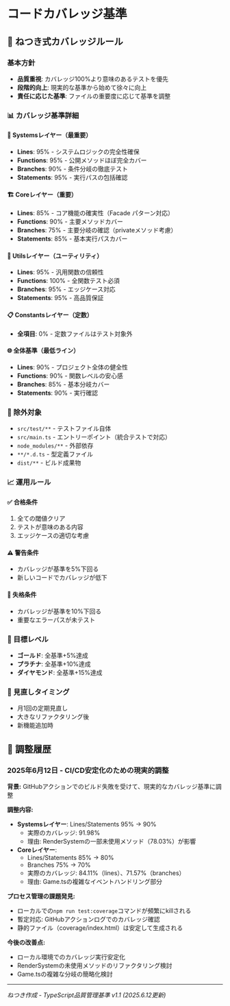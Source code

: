 # コードカバレッジ基準

## 🎯 ねつき式カバレッジルール

### 基本方針
- **品質重視**: カバレッジ100%より意味のあるテストを優先
- **段階的向上**: 現実的な基準から始めて徐々に向上
- **責任に応じた基準**: ファイルの重要度に応じて基準を調整

### 📊 カバレッジ基準詳細

#### 🌟 **Systemsレイヤー（最重要）**
- **Lines**: 95% - システムロジックの完全性確保
- **Functions**: 95% - 公開メソッドほぼ完全カバー
- **Branches**: 90% - 条件分岐の徹底テスト
- **Statements**: 95% - 実行パスの包括確認

#### 🏗️ **Coreレイヤー（重要）**
- **Lines**: 85% - コア機能の確実性（Facade パターン対応）
- **Functions**: 90% - 主要メソッドカバー
- **Branches**: 75% - 主要分岐の確認（privateメソッド考慮）
- **Statements**: 85% - 基本実行パスカバー

#### 🔧 **Utilsレイヤー（ユーティリティ）**
- **Lines**: 95% - 汎用関数の信頼性
- **Functions**: 100% - 全関数テスト必須
- **Branches**: 95% - エッジケース対応
- **Statements**: 95% - 高品質保証

#### 📋 **Constantsレイヤー（定数）**
- **全項目**: 0% - 定数ファイルはテスト対象外

#### 🌐 **全体基準（最低ライン）**
- **Lines**: 90% - プロジェクト全体の健全性
- **Functions**: 90% - 関数レベルの安心感
- **Branches**: 85% - 基本分岐カバー
- **Statements**: 90% - 実行確認

### 🚫 除外対象
- `src/test/**` - テストファイル自体
- `src/main.ts` - エントリーポイント（統合テストで対応）
- `node_modules/**` - 外部依存
- `**/*.d.ts` - 型定義ファイル
- `dist/**` - ビルド成果物

### 📈 運用ルール

#### ✅ **合格条件**
1. 全ての閾値クリア
2. テストが意味のある内容
3. エッジケースの適切な考慮

#### ⚠️ **警告条件**
- カバレッジが基準を5%下回る
- 新しいコードでカバレッジが低下

#### 🚫 **失格条件**
- カバレッジが基準を10%下回る
- 重要なエラーパスが未テスト

### 🎯 目標レベル
- **ゴールド**: 全基準+5%達成
- **プラチナ**: 全基準+10%達成
- **ダイヤモンド**: 全基準+15%達成

### 🔄 見直しタイミング
- 月1回の定期見直し
- 大きなリファクタリング後
- 新機能追加時

## 📝 調整履歴

### 2025年6月12日 - CI/CD安定化のための現実的調整
**背景:** GitHubアクションでのビルド失敗を受けて、現実的なカバレッジ基準に調整

**調整内容:**
- **Systemsレイヤー**: Lines/Statements 95% → 90%
  - 実際のカバレッジ: 91.98%
  - 理由: RenderSystemの一部未使用メソッド（78.03%）が影響
- **Coreレイヤー**: 
  - Lines/Statements 85% → 80%
  - Branches 75% → 70%
  - 実際のカバレッジ: 84.11%（lines）、71.57%（branches）
  - 理由: Game.tsの複雑なイベントハンドリング部分

**プロセス管理の課題発見:**
- ローカルでの`npm run test:coverage`コマンドが頻繁にkillされる
- 暫定対応: GitHubアクションログでのカバレッジ確認
- 静的ファイル（coverage/index.html）は安定して生成される

**今後の改善点:**
- ローカル環境でのカバレッジ実行安定化
- RenderSystemの未使用メソッドのリファクタリング検討
- Game.tsの複雑な分岐の簡略化検討

---

*ねつき作成 - TypeScript品質管理基準 v1.1 (2025.6.12更新)*